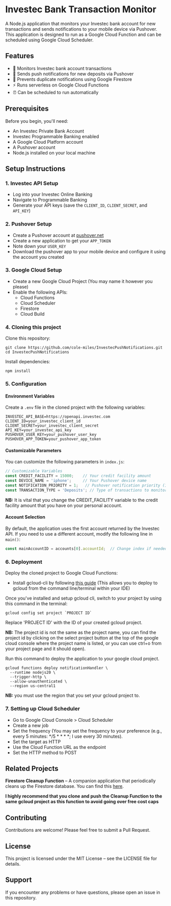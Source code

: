 # Investec Bank Transaction Monitor

A Node.js application that monitors your Investec bank account for new transactions and sends notifications to your mobile device via Pushover. This application is designed to run as a Google Cloud Function and can be scheduled using Google Cloud Scheduler.

## Features

- 🏦 Monitors Investec bank account transactions  
- 📱 Sends push notifications for new deposits via Pushover  
- 🔄 Prevents duplicate notifications using Google Firestore  
- ⚡ Runs serverless on Google Cloud Functions  
- ⏰ Can be scheduled to run automatically  

## Prerequisites

Before you begin, you'll need:

- An Investec Private Bank Account  
- Investec Programmable Banking enabled  
- A Google Cloud Platform account  
- A Pushover account  
- Node.js installed on your local machine  

## Setup Instructions

### 1. Investec API Setup

- Log into your Investec Online Banking  
- Navigate to Programmable Banking  
- Generate your API keys (save the `CLIENT_ID`, `CLIENT_SECRET`, and `API_KEY`)  

### 2. Pushover Setup

- Create a Pushover account at [pushover.net](https://pushover.net)
- Create a new application to get your `APP_TOKEN`  
- Note down your `USER_KEY`  
- Download the pushover app to your mobile device and configure it using the account you created  

### 3. Google Cloud Setup

- Create a new Google Cloud Project (You may name it however you please)  
- Enable the following APIs:  
  - Cloud Functions  
  - Cloud Scheduler  
  - Firestore  
  - Cloud Build  
  
### 4. Cloning this project

Clone this repository:

```shell
git clone https://github.com/cole-miles/InvestecPushNotifications.git
cd InvestecPushNotifications
```
  
Install dependencies:

```shell
npm install
```

### 5. Configuration

#### Environment Variables

Create a `.env` file in the cloned project with the following variables:

```env
INVESTEC_API_BASE=https://openapi.investec.com
CLIENT_ID=your_investec_client_id
CLIENT_SECRET=your_investec_client_secret
API_KEY=your_investec_api_key
PUSHOVER_USER_KEY=your_pushover_user_key
PUSHOVER_APP_TOKEN=your_pushover_app_token
```

#### Customizable Parameters

You can customize the following parameters in `index.js`:

```javascript
// Customizable Variables
const CREDIT_FACILITY = 15000;    // Your credit facility amount
const DEVICE_NAME = 'iphone';     // Your Pushover device name
const NOTIFICATION_PRIORITY = 1;   // Pushover notification priority (1 is default)
const TRANSACTION_TYPE = 'Deposits'; // Type of transactions to monitor
```
**NB:** It is vital that you change the CREDIT_FACILITY variable to the credit facility amount that you have on your personal account.
#### Account Selection

By default, the application uses the first account returned by the Investec API. If you need to use a different account, modify the following line in `main()`:

```javascript
const mainAccountID = accounts[0].accountId;  // Change index if needed
```

### 6. Deployment

Deploy the cloned project to Google Cloud Functions:

- Install gcloud-cli by following [this guide](https://cloud.google.com/sdk/docs/install) (This allows you to deploy to gcloud from the command line/terminal within your IDE)

Once you've installed and setup gcloud cli, switch to your project by using this command in the terminal:
```shell
gcloud config set project `PROJECT ID`
```
Replace 'PROJECT ID' with the ID of your created gcloud project.  
  
**NB:** The project id is not the same as the project name, you can find the project id by clicking on the select project button at the top of the google cloud console where the project name is listed, or you can use ctrl+o from your project page and it should open).  
  
Run this command to deploy the application to your google cloud project.
```shell
gcloud functions deploy notificationHandler \
  --runtime nodejs20 \
  --trigger-http \
  --allow-unauthenticated \
  --region us-central1
```
**NB:** you must use the region that you set your gcloud project to.  

### 7. Setting up Cloud Scheduler

- Go to Google Cloud Console > Cloud Scheduler  
- Create a new job  
- Set the frequency (You may set the frequency to your preference (e.g., every 5 minutes: */5 * * * *; I use every 30 minutes).  
- Set the target as HTTP  
- Use the Cloud Function URL as the endpoint  
- Set the HTTP method to POST  

## Related Projects

**Firestore Cleanup Function** – A companion application that periodically cleans up the Firestore database. You can find this [here](https://github.com/cole-miles/InvestecPushNotificationsCleanUp).
  
**I highly recommend that you clone and push the Cleanup Function to the same gcloud project as this function to avoid going over free cost caps**

## Contributing

Contributions are welcome! Please feel free to submit a Pull Request.

## License

This project is licensed under the MIT License – see the LICENSE file for details.

## Support

If you encounter any problems or have questions, please open an issue in this repository.
